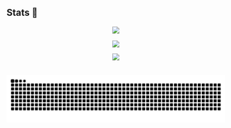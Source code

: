 ## Stats 🎉

<p align="center">
    <a href="https://github.com/kenta-afk">
        <img height=200 align="center" src="https://git-hub-readme-stats-l2xb.vercel.app/api?username=kenta-afk&bg_color=30,e96443,904e95&title_color=fff&text_color=fff&show_icons=true&count_private=true"/>
    </a>
</p>

<p align="center">
    <a href="https://github.com/kenta-afk">
        <img height=200 align="center" src="https://github-readme-stats.vercel.app/api/top-langs/?username=kenta-afk&bg_color=30,e96443,904e95&title_color=fff&text_color=fff&show_icons=true&count_private=true&hide=css,html,vue,scss,ejs"/>
    </a>
</p>




<p align="center">

  
  <img src ="https://github-readme-streak-stats.herokuapp.com?user=kenta-afk&theme=darcula&hide_border=true&background=FFFFFF00">
  <br>
  <br>
</p>

<picture>
  <source media="(prefers-color-scheme: dark)" srcset="https://raw.githubusercontent.com/kenta-afk/kenta-afk/output/github-contribution-grid-snake-dark.svg">
  <source media="(prefers-color-scheme: light)" srcset="https://raw.githubusercontent.com/kenta-afk/kenta-afk/output/github-contribution-grid-snake.svg">
  <img alt="github contribution grid snake animation" src="https://raw.githubusercontent.com/kenta-afk/kenta-afk/output/github-contribution-grid-snake.svg">
</picture>



